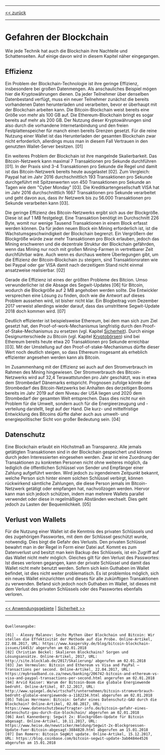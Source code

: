 ***

[<< zurück](02_toc.md)

***

# Gefahren der Blockchain

Wie jede Technik hat auch die Blockchain ihre Nachteile und Schattenseiten. Auf einige davon wird in diesem Kapitel näher eingegangen.

## Effizienz
Ein Problem der Blockchain-Technologie ist ihre geringe Effizienz, insbesondere bei großen Datenmengen. Als anschauliches Beispiel mögen hier die Kryptowährungen dienen. Da jeder Teilnehmer über denselben Datenbestand verfügt, muss ein neuer Teilnehmer zunächst die bereits vorhandenen Daten herunterladen und verarbeiten, bevor er überhaupt mit der Blockchain arbeiten kann. Die Bitcoin-Blockchain weist bereits eine Größe von mehr als 100 GB auf. Die Ethereum-Blockchain bringt es sogar bereits auf mehr als 200 GB. Der Nutzung dieser Kryptowährungen sind also durch die vorhandene Internetanbindung und den freien Festplattenspeicher für manch einen bereits Grenzen gesetzt. Für die reine Nutzung einer Wallet ist das Herunterladen der gesamten Blockchain zwar nicht erforderlich, allerdings muss man in diesem Fall Vertrauen in den genutzten Wallet-Server besitzen. [01]

Ein weiteres Problem der Blockchain ist ihre mangelnde Skalierbarkeit. Das Bitcoin-Netzwerk kann maximal 7 Transaktionen pro Sekunde durchführen [01]. In der Praxis sind 3-4 Transaktionen pro Sekunde die Regel und damit ist das Bitcoin-Netzwerk bereits heute ausgelastet [02]. Zum Vergleich: Paypal hat im Jahr 2016 durchschnittlich 193 Transaktionen pro Sekunde durchgeführt mit Spitzenwerten von 450 Transaktionen pro Sekunde an Tagen wie dem "Cyber Monday" [03]. Die Kreditkartengesellschaft VISA hat im Jahr 2016 durchschnittlich 1667 Transaktionen pro Sekunde verarbeitet und geht davon aus, dass ihr Netzwerk bis zu 56.000 Transaktionen pro Sekunde verarbeiten kann [03].

Die geringe Effizienz des Bitcoin-Netzwerks ergibt sich aus der Blockgröße. Diese ist auf 1 MB festgelegt. Eine Transaktion benötigt im Durchschnitt 226 Byte, womit nur wenige Tausend Transaktionen in einem Block erfasst werden können. Da für jeden neuen Block ein Mining erforderlich ist, ist die Wachstumsgeschwindigkeit der Blockchain begrenzt. Ein Vergrößern der Blockgröße würde zwar mehr Transaktionen pro Block erlauben, jedoch das Mining erschweren und die dezentrale Struktur der Blockchain gefährden, wenn das Mining nur noch mit großen Mining-Farmen in vertretbarer Zeit durchführbar wäre. Auch wenn es durchaus weitere Überlegungen gibt, um die Effizienz der Bitcoin-Blockchain zu steigern, sind Transaktionsraten wie bei Paypal oder gar VISA damit nach derzeitigem Stand nicht einmal ansatzweise realisierbar. [02]

Gerade die Effizienz ist eines der größten Probleme des Bitcion. Umso verwunderlicher ist die Absage des Segwit-Updates [06] für Bitcoin, wodurch die Blockgröße auf 2 MB angehoben werden sollte. Die Entwickler versprechen eine Lösung zu finden, doch wie die Antwort auf dieses Problem aussehen wird, ist bisher nicht klar. Ein Blogbeitrag vom Dezember 2017 verweist allerdings wieder darauf, dass das umstrittene Segwit-Update 2018 doch kommen wird. [07]

Deutlich effizienter ist beispielsweise Ethereum, bei dem man sich zum Ziel gesetzt hat, den Proof-of-work-Mechanismus langfristig durch den Proof-of-Stake-Mechanismus zu ersetzen (vgl. Kapitel [Sicherheit](08_security.md)). Durch einige Designunterschiede zu Bitcoin (vgl. Kapitel [Kryptobörsen](05_cryptocurrencies.md#ethereum)) sind bei Ethereum bereits heute etwa 20 Transaktionen pro Sekunde erreichbar [03]. Mit der Umstellung auf den Proof-of-stake-Mechanismus dürfte dieser Wert noch deutlich steigen, so dass Ethereum insgesamt als erheblich effizienter angesehen werden kann als Bitcoin.

Im Zusammenhang mit der Effizienz sei auch auf den Stromverbrauch im Rahmen des Mining hingewiesen. Der Stromverbrauch des Bitcoin-Netzwerks wird auf 32,4 Terawattstunden pro Jahr geschätzt, was in etwa dem Strombedarf Dänemarks entspricht. Prognosen zufolge könnte der Strombedarf des Bitcoin-Netzwerks bei Anhalten des derzeitigen Booms bereits im Jahr 2019 auf dem Niveau der USA liegen und 2020 dem Strombedarf der gesamten Welt entsprechen. Dass dies nicht nur ein Problem für die Umwelt, sondern auch für die Energieerzeugung und -verteilung darstellt, liegt auf der Hand. Die kurz- und mittelfristige Entwicklung des Bitcoins dürfte daher auch aus umwelt- und energiepolitischer Sicht von großer Bedeutung sein. [04]

## Datenschutz
Eine Blockchain erlaubt ein Höchstmaß an Transparenz. Alle jemals getätigten Transaktionen sind in der Blockchain gespeichert und können durch jeden Interessierten eingesehen werden. Zwar ist eine Zuordnung der Transaktionen zu konkreten Personen nicht ohne weiteres möglich, da lediglich die öffentlichen Schlüssel von Sender und Empfänger einer Zahlung aufgeführt werden. Wird jedoch zu irgendeinem Zeitpunkt bekannt, welche Person sich hinter einem solchen Schlüssel verbirgt, können rückwirkend sämtliche Zahlungen, die diese Person jemals im Bitcoin-Netzwerk getätigt oder empfangen hat, nachvollzogen werden. Hiervor kann man sich jedoch schützen, indem man mehrere Wallets parallel verwendet oder diese in regelmäßigen Abständen wechselt. Dies geht jedoch zu Lasten der Bequemlichkeit. [05]

## Verlust von Wallets
Für die Nutzung einer Wallet ist die Kenntnis des privaten Schlüssels und des zugehörigen Passwortes, mit dem der Schlüssel geschützt wurde, notwendig. Dies birgt die Gefahr des Verlusts. Den privaten Schlüssel bewahrt man in der Regel in Form einer Datei auf. Kommt es zum Datenverlust und besitzt man kein Backup des Schlüssels, ist ein Zugriff auf das Wallet nicht mehr möglich. Gleiches gilt für den Verlust des Passwortes: Ist dieses verloren gegangen, kann der private Schlüssel und damit das Wallet nicht mehr benutzt werden. Sofern sich kein Guthaben im Wallet befindet, ist dies nicht weiter problematisch. Es ist problemlos möglich, sich ein neues Wallet einzurichten und dieses für alle zukünftigen Transaktionen zu verwenden. Befand sich jedoch noch Guthaben im Wallet, ist dieses mit dem Verlust des privaten Schlüssels oder des Passwortes ebenfalls verloren. 

***

[<< Anwendungsgebiete](06_use_cases.md) | [Sicherheit >>](08_security.md)

***

```

Quellenangabe:

[01] - Alexey Malanov: Sechs Mythen über Blockchain und Bitcoin: Wir stellen die Effektivität der Methode auf die Probe. Online-Artikel, 22.08.2017, URL: https://www.kaspersky.de/blog/bitcoin-blockchain-issues/14453/ abgerufen am 02.01.2018
[02] Christian Beckel: Skalieren Blockchains? Sorgen und Lösungsansätze. Online-Artikel, 2017, URL: http://site.blocklab.de/2017/Skalierung/ abgerufen am 02.01.2018
[03] Jan Vermeulen: Bitcoin and Ethereum vs Visa and PayPal – Transactions per second. Online-Artikel, 22.04.2017, URL: https://mybroadband.co.za/news/banking/206742-bitcoin-and-ethereum-vs-visa-and-paypal-transactions-per-second.html angerufen am 02.01.2018
[04] Arvid Kaiser: Warum der Bitcoin-Boom die globale Energiewende bedroht. Online-Artikel, 07.12.2017, URL: http://www.spiegel.de/wirtschaft/unternehmen/bitcoin-stromverbrauch-bedroht-globale-energiewende-a-1182234.html abgerufen am 02.01.2018
[05] Tobias Herrmann: Bitcoin: Gefahr eines Datenschutz-GAU durch die Blockchain? Online-Artikel, 02.08.2017, URL: https://www.datenschutzbeauftragter-info.de/bitcoin-gefahr-eines-datenschutz-gau-durch-die-blockchain/ abgerufen am 02.01.2018
[06] Axel Kannenberg: Segwit 2x: Blockgrößen-Update für Bitcoin abgesagt. Online-Artikel, 10.11.2017, URL: https://www.heise.de/newsticker/meldung/Segwit-2x-Blockgroessen-Update-fuer-Bitcoin-abgesagt-3884820.html abgerufen am 15.01.2018
[07] Dan Romero: Bitcoin SegWit update. Online-Artikel, 15.12.2017, URL: https://blog.coinbase.com/bitcoin-segwit-update-3ab0484e4526 abgerufen am 15.01.2018

```

***